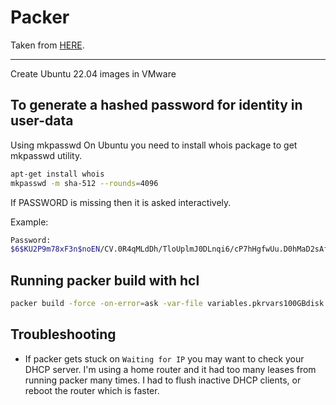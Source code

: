# Packer

Taken from [HERE](https://gitlab.com/public-projects3/infrastructure-vmware-public/vmware-packer-ubuntu22.04-public).

---

Create Ubuntu 22.04 images in VMware

## To generate a hashed password for identity in user-data

Using mkpasswd
On Ubuntu you need to install whois package to get mkpasswd utility.

```sh
apt-get install whois
mkpasswd -m sha-512 --rounds=4096
```

If PASSWORD is missing then it is asked interactively.

Example:

```sh
Password:
$6$KU2P9m78xF3n$noEN/CV.0R4qMLdDh/TloUplmJ0DLnqi6/cP7hHgfwUu.D0hMaD2sAfxDT3eHP5BQ3HdgDkKuIk8zBh0mDLzO1
```

## Running packer build with hcl

```sh
packer build -force -on-error=ask -var-file variables.pkrvars100GBdisk.hcl -var-file vsphere.pkrvars.hcl ubuntu-22.04.pkr.hcl
```

## Troubleshooting

- If packer gets stuck on `Waiting for IP` you may want to check your DHCP server. I'm using a home router and it had too many leases from running packer many times. I had to flush inactive DHCP clients, or reboot the router which is faster.
